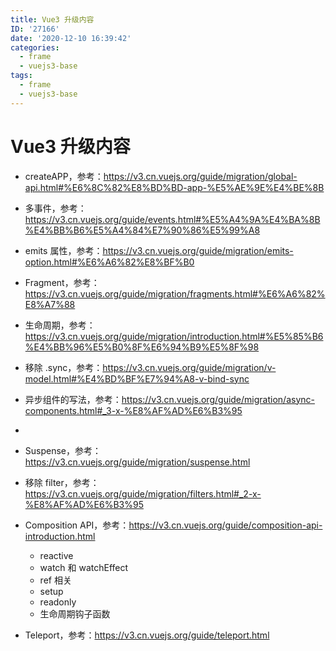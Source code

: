 ```yaml
---
title: Vue3 升级内容
ID: '27166'
date: '2020-12-10 16:39:42'
categories:
  - frame
  - vuejs3-base
tags:
  - frame
  - vuejs3-base
---
```


# Vue3 升级内容

- createAPP，参考：https://v3.cn.vuejs.org/guide/migration/global-api.html#%E6%8C%82%E8%BD%BD-app-%E5%AE%9E%E4%BE%8B

- 多事件，参考：https://v3.cn.vuejs.org/guide/events.html#%E5%A4%9A%E4%BA%8B%E4%BB%B6%E5%A4%84%E7%90%86%E5%99%A8

- emits 属性，参考：https://v3.cn.vuejs.org/guide/migration/emits-option.html#%E6%A6%82%E8%BF%B0

- Fragment，参考：https://v3.cn.vuejs.org/guide/migration/fragments.html#%E6%A6%82%E8%A7%88

- 生命周期，参考：https://v3.cn.vuejs.org/guide/migration/introduction.html#%E5%85%B6%E4%BB%96%E5%B0%8F%E6%94%B9%E5%8F%98

- 移除 .sync，参考：https://v3.cn.vuejs.org/guide/migration/v-model.html#%E4%BD%BF%E7%94%A8-v-bind-sync

- 异步组件的写法，参考：https://v3.cn.vuejs.org/guide/migration/async-components.html#_3-x-%E8%AF%AD%E6%B3%95
- 
- Suspense，参考：https://v3.cn.vuejs.org/guide/migration/suspense.html

- 移除 filter，参考：https://v3.cn.vuejs.org/guide/migration/filters.html#_2-x-%E8%AF%AD%E6%B3%95

- Composition API，参考：https://v3.cn.vuejs.org/guide/composition-api-introduction.html

  - reactive
  - watch 和 watchEffect
  - ref 相关
  - setup
  - readonly
  - 生命周期钩子函数  

- Teleport，参考：https://v3.cn.vuejs.org/guide/teleport.html



 
 
 
 
 
 
 
 
 
 
 
 
 
 
 
 
 
 
 
 
 
 
 
 
 
